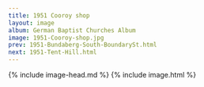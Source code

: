 ```yaml
---
title: 1951 Cooroy shop
layout: image
album: German Baptist Churches Album
image: 1951-Cooroy-shop.jpg
prev: 1951-Bundaberg-South-BoundarySt.html
next: 1951-Tent-Hill.html
---
```

{% include image-head.md %}
{% include image.html %}